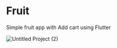 # Fruit
Simple fruit app with Add cart using Flutter


![Untitled Project (2)](https://github.com/Mohamed-Abdirizak/Fruit/assets/63655278/4359af6a-c0af-45c1-b3b9-5b1823176944)
